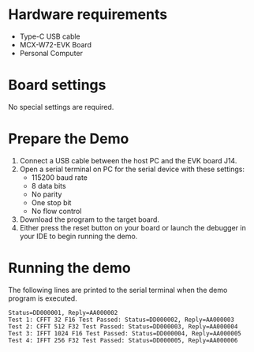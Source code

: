 Hardware requirements
=====================
- Type-C USB cable
- MCX-W72-EVK Board
- Personal Computer

Board settings
==============
No special settings are required.

Prepare the Demo
================
1. Connect a USB cable between the host PC and the EVK board J14.
2. Open a serial terminal on PC for the serial device with these settings:
    - 115200 baud rate
    - 8 data bits
    - No parity
    - One stop bit
    - No flow control
3. Download the program to the target board.
4. Either press the reset button on your board or launch the debugger in your IDE to begin running
   the demo.

Running the demo
================
The following lines are printed to the serial terminal when the demo program is executed.
~~~~~~~~~~~~~~~~~~~~~~~~~~~~~~~~~~~~~~~~
Status=DD000001, Reply=AA000002
Test 1: CFFT 32 F16 Test Passed: Status=DD000002, Reply=AA000003
Test 2: CFFT 512 F32 Test Passed: Status=DD000003, Reply=AA000004
Test 3: IFFT 1024 F16 Test Passed: Status=DD000004, Reply=AA000005
Test 4: IFFT 256 F32 Test Passed: Status=DD000005, Reply=AA000006
~~~~~~~~~~~~~~~~~~~~~~~~~~~~~~~~~~~~~~~~

